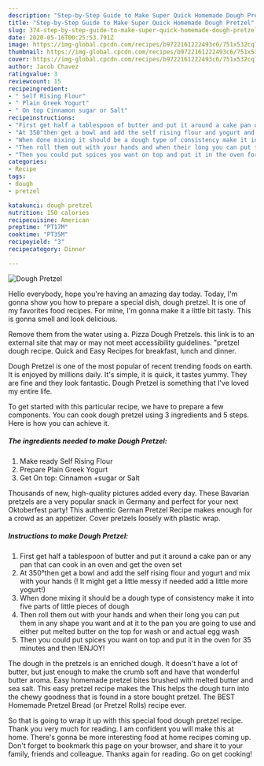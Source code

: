 ```yaml
---
description: "Step-by-Step Guide to Make Super Quick Homemade Dough Pretzel"
title: "Step-by-Step Guide to Make Super Quick Homemade Dough Pretzel"
slug: 374-step-by-step-guide-to-make-super-quick-homemade-dough-pretzel
date: 2020-05-16T00:25:53.791Z
image: https://img-global.cpcdn.com/recipes/b9722161222493c6/751x532cq70/dough-pretzel-recipe-main-photo.jpg
thumbnail: https://img-global.cpcdn.com/recipes/b9722161222493c6/751x532cq70/dough-pretzel-recipe-main-photo.jpg
cover: https://img-global.cpcdn.com/recipes/b9722161222493c6/751x532cq70/dough-pretzel-recipe-main-photo.jpg
author: Jacob Chavez
ratingvalue: 3
reviewcount: 15
recipeingredient:
- " Self Rising Flour"
- " Plain Greek Yogurt"
- " On top Cinnamon sugar or Salt"
recipeinstructions:
- "First get half a tablespoon of butter and put it around a cake pan or any pan that can cook in an oven and get the oven set"
- "At 350°then get a bowl and add the self rising flour and yogurt and mix with your hands (! It might get a little messy if needed add a little more yogurt!)"
- "When done mixing it should be a dough type of consistency make it into five parts of little pieces of dough"
- "Then roll them out with your hands and when their long you can put them in any shape you want and at it to the pan you are going to use and either put melted butter on the top for wash or and actual egg wash"
- "Then you could put spices you want on top and put it in the oven for 35 minutes and then !ENJOY!"
categories:
- Recipe
tags:
- dough
- pretzel

katakunci: dough pretzel 
nutrition: 150 calories
recipecuisine: American
preptime: "PT17M"
cooktime: "PT35M"
recipeyield: "3"
recipecategory: Dinner

---
```



![Dough Pretzel](https://img-global.cpcdn.com/recipes/b9722161222493c6/751x532cq70/dough-pretzel-recipe-main-photo.jpg)

Hello everybody, hope you're having an amazing day today. Today, I'm gonna show you how to prepare a special dish, dough pretzel. It is one of my favorites food recipes. For mine, I'm gonna make it a little bit tasty. This is gonna smell and look delicious.

Remove them from the water using a. Pizza Dough Pretzels. this link is to an external site that may or may not meet accessibility guidelines. &#34;pretzel dough recipe. Quick and Easy Recipes for breakfast, lunch and dinner.

Dough Pretzel is one of the most popular of recent trending foods on earth. It is enjoyed by millions daily. It's simple, it is quick, it tastes yummy. They are fine and they look fantastic. Dough Pretzel is something that I've loved my entire life.


To get started with this particular recipe, we have to prepare a few components. You can cook dough pretzel using 3 ingredients and 5 steps. Here is how you can achieve it.

<!--inarticleads1-->

##### The ingredients needed to make Dough Pretzel:

1. Make ready  Self Rising Flour
1. Prepare  Plain Greek Yogurt
1. Get  On top: Cinnamon +sugar or Salt


Thousands of new, high-quality pictures added every day. These Bavarian pretzels are a very popular snack in Germany and perfect for your next Oktoberfest party! This authentic German Pretzel Recipe makes enough for a crowd as an appetizer. Cover pretzels loosely with plastic wrap. 

<!--inarticleads2-->

##### Instructions to make Dough Pretzel:

1. First get half a tablespoon of butter and put it around a cake pan or any pan that can cook in an oven and get the oven set
1. At 350°then get a bowl and add the self rising flour and yogurt and mix with your hands (! It might get a little messy if needed add a little more yogurt!)
1. When done mixing it should be a dough type of consistency make it into five parts of little pieces of dough
1. Then roll them out with your hands and when their long you can put them in any shape you want and at it to the pan you are going to use and either put melted butter on the top for wash or and actual egg wash
1. Then you could put spices you want on top and put it in the oven for 35 minutes and then !ENJOY!


The dough in the pretzels is an enriched dough. It doesn&#39;t have a lot of butter, but just enough to make the crumb soft and have that wonderful butter aroma. Easy homemade pretzel bites brushed with melted butter and sea salt. This easy pretzel recipe makes the This helps the dough turn into the chewy goodness that is found in a store bought pretzel. The BEST Homemade Pretzel Bread (or Pretzel Rolls) recipe ever. 

So that is going to wrap it up with this special food dough pretzel recipe. Thank you very much for reading. I am confident you will make this at home. There's gonna be more interesting food at home recipes coming up. Don't forget to bookmark this page on your browser, and share it to your family, friends and colleague. Thanks again for reading. Go on get cooking!
